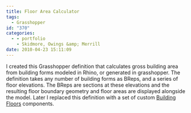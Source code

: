 ```yaml
---
title: Floor Area Calculator
tags:
  - Grasshopper
id: "370"
categories:
  - - portfolio
    - Skidmore, Owings &amp; Merrill
date: 2010-04-23 15:11:09
---
```


I created this Grasshopper definition that calculates gross building area from building forms modeled in Rhino, or generated in grasshopper. The definition takes any number of building forms as BReps, and a series of floor elevations. The BReps are sections at these elevations and the resulting floor boundary geometry and floor areas are displayed alongside the model. Later I replaced this definition with a set of custom [Building Floors](http://www.ericanastas.com/building-floors/ "Building Floors") components.
